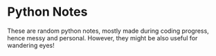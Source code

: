 # Python Notes 
             
These are random python notes, mostly made during coding progress, hence messy and personal. However, they might be also useful for wandering eyes! 



